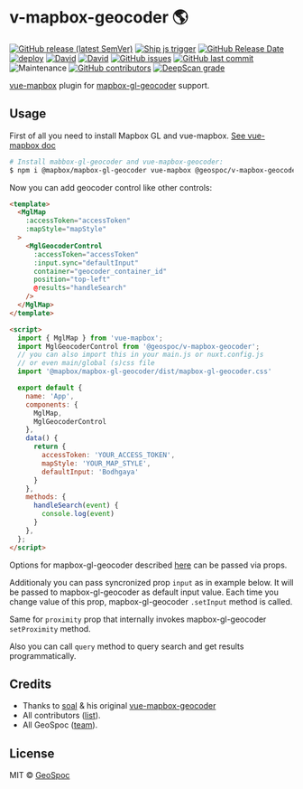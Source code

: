 # v-mapbox-geocoder 🌎

[![GitHub release (latest SemVer)](https://img.shields.io/github/v/release/geospoc/v-mapbox-geocoder?sort=semver)](https://github.com/geospoc/v-mapbox-geocoder/packages) [![Ship js trigger](https://github.com/geospoc/v-mapbox-geocoder/workflows/Ship%20js%20trigger/badge.svg)](https://github.com/geospoc/v-mapbox-geocoder/actions?query=workflow%3A%22Ship+js+trigger%22) [![GitHub Release Date](https://img.shields.io/github/release-date/geospoc/v-mapbox-geocoder)](https://github.com/geospoc/v-mapbox-geocoder/releases) [![deploy](https://img.shields.io/badge/deploy-🛳%20Ship.js-blue?style=flat)](https://github.com/algolia/shipjs) [![David](https://img.shields.io/david/peer/geospoc/v-mapbox-geocoder)](https://david-dm.org/geospoc/v-mapbox-geocoder?type=peer) [![David](https://img.shields.io/david/dev/geospoc/v-mapbox-geocoder)](http://david-dm.org/geospoc/v-mapbox-geocoder?type=dev) [![GitHub issues](https://img.shields.io/github/issues/geospoc/v-mapbox-geocoder)](https://github.com/geospoc/v-mapbox-geocoder) [![GitHub last commit](https://img.shields.io/github/last-commit/geospoc/v-mapbox-geocoder)](https://github.com/geospoc/v-mapbox-geocoder/master) ![Maintenance](https://img.shields.io/maintenance/yes/2020) [![GitHub contributors](https://img.shields.io/github/contributors/geospoc/v-mapbox-geocoder)](https://github.com/geospoc/v-mapbox-geocoder/graphs/contributors) [![DeepScan grade](https://deepscan.io/api/teams/9381/projects/11871/branches/177149/badge/grade.svg)](https://deepscan.io/dashboard#view=project&tid=9381&pid=11871&bid=177149)

[vue-mapbox](https://github.com/soal/vue-mapbox) plugin for [mapbox-gl-geocoder](https://github.com/mapbox/mapbox-gl-geocoder) support.

## Usage

First of all you need to install Mapbox GL and vue-mapbox. [See vue-mapbox doc](https://soal.github.io/vue-mapbox/#/quickstart)


```bash
# Install mabbox-gl-geocoder and vue-mapbox-geocoder:
$ npm i @mapbox/mapbox-gl-geocoder vue-mapbox @geospoc/v-mapbox-geocoder
```

Now you can add geocoder control like other controls:

```html
<template>
  <MglMap
    :accessToken="accessToken"
    :mapStyle="mapStyle"
  >
    <MglGeocoderControl
      :accessToken="accessToken"
      :input.sync="defaultInput"
      container="geocoder_container_id"
      position="top-left"
      @results="handleSearch"
    />
  </MglMap>
</template>

<script>
  import { MglMap } from 'vue-mapbox';
  import MglGeocoderControl from '@geospoc/v-mapbox-geocoder';
  // you can also import this in your main.js or nuxt.config.js
  // or even main/global (s)css file
  import '@mapbox/mapbox-gl-geocoder/dist/mapbox-gl-geocoder.css'

  export default {
    name: 'App',
    components: {
      MglMap,
      MglGeocoderControl
    },
    data() {
      return {
        accessToken: 'YOUR_ACCESS_TOKEN',
        mapStyle: 'YOUR_MAP_STYLE',
        defaultInput: 'Bodhgaya'
      }
    },
    methods: {
      handleSearch(event) {
        console.log(event)
      }
    },
  };
</script>
```

Options for mapbox-gl-geocoder described [here](https://github.com/mapbox/mapbox-gl-geocoder/blob/master/API.md) can be passed via props.

Additionaly you can pass syncronized prop `input` as in example below.
It will be passed to mapbox-gl-geocoder as default input value.
Each time you change value of this prop, mapbox-gl-geocoder `.setInput` method is called.

Same for `proximity` prop that internally invokes mapbox-gl-geocoder `setProximity` method.

Also you can call `query` method to query search and get results programmatically.

## Credits
- Thanks to [soal](https://github.com/soal) & his original [vue-mapbox-geocoder](https://github.com/soal/vue-mapbox-geocoder)
- All contributors ([list](https://github.com/geospoc/v-mapbox-geocoder/contributors)).
- All GeoSpoc ([team](https://github.com/orgs/Geospoc/people)).

## License

MIT &copy; [GeoSpoc](https://geospoc.com)